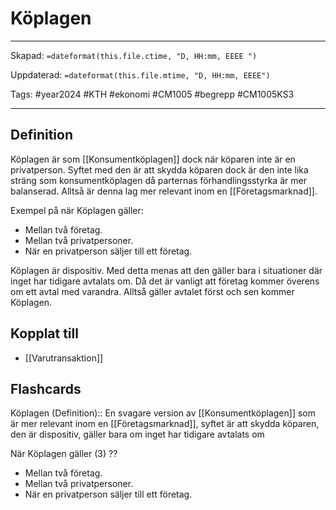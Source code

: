 # Köplagen

---
Skapad: `=dateformat(this.file.ctime, "D, HH:mm, EEEE ")`

Uppdaterad: `=dateformat(this.file.mtime, "D, HH:mm, EEEE")`

Tags: #year2024 #KTH #ekonomi #CM1005 #begrepp #CM1005KS3

---

## Definition

Köplagen är som [[Konsumentköplagen]] dock när köparen inte är en privatperson. Syftet med den är att skydda köparen dock är den inte lika sträng som konsumentköplagen då parternas förhandlingsstyrka är mer balanserad. Alltså är denna lag mer relevant inom en [[Företagsmarknad]].

Exempel på när Köplagen gäller:

- Mellan två företag.
- Mellan två privatpersoner.
- När en privatperson säljer till ett företag.

Köplagen är dispositiv. Med detta menas att den gäller bara i situationer där inget har tidigare avtalats om. Då det är vanligt att företag kommer överens om ett avtal med varandra. Alltså gäller avtalet först och sen kommer Köplagen.

## Kopplat till

- [[Varutransaktion]]

## Flashcards

Köplagen (Definition):: En svagare version av [[Konsumentköplagen]] som är mer relevant inom en [[Företagsmarknad]], syftet är att skydda köparen, den är dispositiv, gäller bara om inget har tidigare avtalats om
<!--SR:!2024-02-25,9,250!2024-02-18,3,250-->

När Köplagen gäller (3)
??
- Mellan två företag.
- Mellan två privatpersoner.
- När en privatperson säljer till ett företag.
<!--SR:!2024-02-18,3,250!2024-02-29,13,270-->
